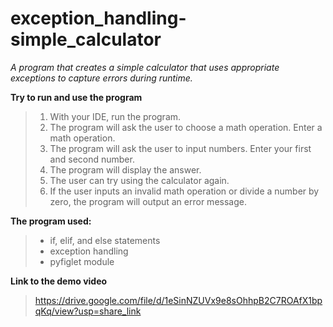# exception_handling-simple_calculator

*A program that creates a simple calculator that uses appropriate exceptions to capture errors during runtime.*

**Try to run and use the program**
>1. With your IDE, run the program.
>2. The program will ask the user to choose a math operation. Enter a math operation.
>3. The program will ask the user to input numbers. Enter your first and second number.
>4. The program will display the answer.
>5. The user can try using the calculator again.
>6. If the user inputs an invalid math operation or divide a number by zero, the program will output an error message.

**The program used:**
>- if, elif, and else statements
>- exception handling 
>- pyfiglet module

**Link to the demo video**
>https://drive.google.com/file/d/1eSinNZUVx9e8sOhhpB2C7ROAfX1bpqKq/view?usp=share_link
